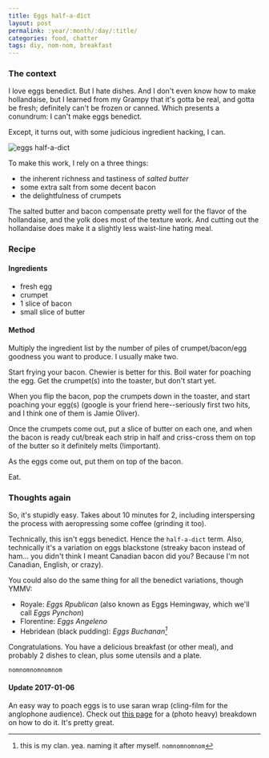 ```yaml
---
title: Eggs half-a-dict
layout: post
permalink: :year/:month/:day/:title/
categories: food, chatter
tags: diy, nom-nom, breakfast
---
```


### The context

I love eggs benedict. But I hate dishes. And I don't even know how to make hollandaise, but I learned from my Grampy that it's gotta be real, and gotta be fresh; definitely can't be frozen or canned. Which presents a conundrum: I can't make eggs benedict.

Except, it turns out, with some judicious ingredient hacking, I can.

<!-- more -->


![eggs half-a-dict](/assets/images/post-images/eggs-half-a-dict.gif)



To make this work, I rely on a three things:

- the inherent richness and tastiness of *salted butter*
- some extra salt from some decent bacon
- the delightfulness of crumpets

The salted butter and bacon compensate pretty well for the flavor of the hollandaise, and the yolk does most of the texture work. And cutting out the hollandaise does make it a slightly less waist-line hating meal.

### Recipe

#### Ingredients

- fresh egg
- crumpet
- 1 slice of bacon
- small slice of butter

#### Method

Multiply the ingredient list by the number of piles of crumpet/bacon/egg goodness you want to produce. I usually make two.

Start frying your bacon. Chewier is better for this. Boil water for poaching the egg. Get the crumpet(s) into the toaster, but don't start yet.

When you flip the bacon, pop the crumpets down in the toaster, and start poaching your egg(s) (google is your friend here--seriously first two hits, and I think one of them is Jamie Oliver).

Once the crumpets come out, put a slice of butter on each one, and when the bacon is ready cut/break each strip in half and criss-cross them on top of the butter so it definitely melts (!important).

As the eggs come out, put them on top of the bacon.

Eat.

### Thoughts again

So, it's stupidly easy. Takes about 10 minutes for 2, including interspersing the process with aeropressing some coffee (grinding it too).

Technically, this isn't eggs benedict. Hence the `half-a-dict` term. Also, technically it's a variation on eggs blackstone (streaky bacon instead of ham... you didn't think I meant Canadian bacon did you? Because I'm not Canadian, English, or crazy).

You could also do the same thing for all the benedict variations, though YMMV:

- Royale: *Eggs Rpublican* (also known as Eggs Hemingway, which we'll call *Eggs Pynchon*)
- Florentine: *Eggs Angeleno*
- Hebridean (black pudding): *Eggs Buchanan[^1]*

Congratulations. You have a delicious breakfast (or other meal), and probably 2 dishes to clean, plus some utensils and a plate.

`nomnomnomnomnom`

#### Update 2017-01-06

An easy way to poach eggs is to use saran wrap (cling-film for the anglophone audience). Check out [this page](http://goodyfoodies.blogspot.co.uk/2012/09/easy-cling-film-poached-eggs-masterchef.html) for a (photo heavy) breakdown on how to do it. It's pretty great.


[^1]: this is my clan. yea. naming it after myself. `nomnomnomnom`
